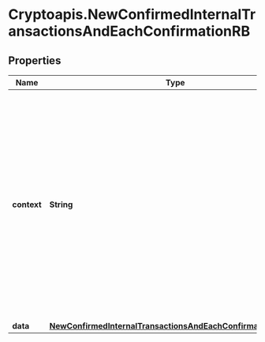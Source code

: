 # Cryptoapis.NewConfirmedInternalTransactionsAndEachConfirmationRB

## Properties

Name | Type | Description | Notes
------------ | ------------- | ------------- | -------------
**context** | **String** | In batch situations the user can use the context to correlate responses with requests. This property is present regardless of whether the response was successful or returned as an error. &#x60;context&#x60; is specified by the user. | [optional] 
**data** | [**NewConfirmedInternalTransactionsAndEachConfirmationRBData**](NewConfirmedInternalTransactionsAndEachConfirmationRBData.md) |  | 


